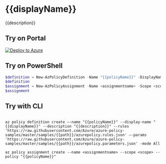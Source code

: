 # {{displayName}}

{{description}}

## Try on Portal

[![Deploy to Azure](http://azuredeploy.net/deploybutton.png)](https://portal.azure.com/?feature.customportal=false&microsoft_azure_policy=true#blade/Microsoft_Azure_Policy/CreatePolicyDefinitionBlade)

## Try on PowerShell

````powershell
$definition = New-AzPolicyDefinition -Name "{{policyName}}" -DisplayName "{{displayName}}" -description "{{description}}" -Policy 'https://raw.githubusercontent.com/Azure/azure-policy-samples/master/samples/{{path}}/azurepolicy.rules.json' -Parameter 'https://raw.githubusercontent.com/Azure/azure-policy-samples/master/samples/{{path}}/azurepolicy.parameters.json' -Mode All
$definition
$assignment = New-AzPolicyAssignment -Name <assignmentname> -Scope <scope> -PolicyDefinition $definition
$assignment 
````



## Try with CLI

````cli

az policy definition create –-name "{{policyName}}" --display-name "{{displayName}}" --description "{{description}}" --rules 'https://raw.githubusercontent.com/Azure/azure-policy-samples/master/samples/{{path}}/azurepolicy.rules.json' –-params 'https://raw.githubusercontent.com/Azure/azure-policy-samples/master/samples/{{path}}/azurepolicy.parameters.json' -mode All

az policy assignment create --name <assignmentname> --scope <scope> --policy "{{policyName}}" 

````
